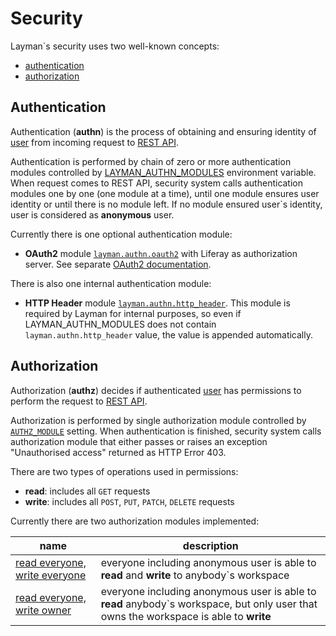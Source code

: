 # Security

Layman`s security uses two well-known concepts:
- [authentication](#authentication)
- [authorization](#authorization)


## Authentication

Authentication (**authn**) is the process of obtaining and ensuring identity of [user](models.md#user) from incoming request to [REST API](rest.md).

Authentication is performed by chain of zero or more authentication modules controlled by [LAYMAN_AUTHN_MODULES](env-settings.md#LAYMAN_AUTHN_MODULES) environment variable. When request comes to REST API, security system calls authentication modules one by one (one module at a time), until one module ensures user identity or until there is no module left. If no module ensured user`s identity, user is considered as **anonymous** user.

Currently there is one optional authentication module:
- **OAuth2** module [`layman.authn.oauth2`](../src/layman/authn/oauth2) with Liferay as authorization server. See separate [OAuth2 documentation](oauth2/index.md).

There is also one internal authentication module:
- **HTTP Header** module [`layman.authn.http_header`](../src/layman/authn/http_header). This module is required by Layman for internal purposes, so even if LAYMAN_AUTHN_MODULES does not contain `layman.authn.http_header` value, the value is appended automatically.

## Authorization

Authorization (**authz**) decides if authenticated [user](models.md#user) has permissions to perform the request to [REST API](rest.md).

Authorization is performed by single authorization module controlled by [`AUTHZ_MODULE`](../src/layman_settings.py) setting. When authentication is finished, security system calls authorization module that either passes or raises an exception "Unauthorised access" returned as HTTP Error 403.

There are two types of operations used in permissions:
- **read**: includes all `GET` requests
- **write**: includes all `POST`, `PUT`, `PATCH`, `DELETE` requests

Currently there are two authorization modules implemented:

| name | description |
| --- | --- |
| [read everyone, write everyone](../src/layman/authz/read_everyone_write_everyone.py) | everyone including anonymous user is able to **read** and **write** to anybody`s workspace |
| [read everyone, write owner](../src/layman/authz/read_everyone_write_owner.py) | everyone including anonymous user is able to **read** anybody`s workspace, but only user that owns the workspace is able to **write** |


